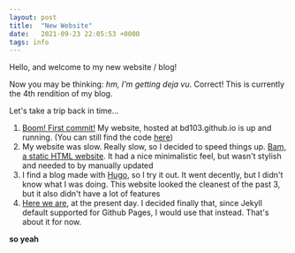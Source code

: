 ```yaml
---
layout: post
title:  "New Website"
date:   2021-09-23 22:05:53 +0000
tags: info
---
```


Hello, and welcome to my new website / blog!

Now you may be thinking: _hm, I'm getting deja vu_. Correct! This is currently the 4th rendition of my blog.

Let's take a trip back in time...

1. [Boom! First commit!](https://github.com/BD103/Old-Website/commit/cc27800e58f0a882a8620f771033b9204751fe84) My website, hosted at bd103.github.io is up and running. (You can still find the code [here](https://github.com/BD103/Old-Website))
2. My website was slow. Really slow, so I decided to speed things up. [Bam, a static HTML website](https://github.com/BD103/Old-Website-2). It had a nice minimalistic feel, but wasn't stylish and needed to by manually updated
3. I find a blog made with [Hugo](https://gohugo.io/), so I try it out. It went decently, but I didn't know what I was doing. This website looked the cleanest of the past 3, but it also didn't have a lot of features
4. [Here we are](https://www.youtube.com/watch?v=y49b8aiQVBg), at the present day. I decided finally that, since Jekyll default supported for Github Pages, I would use that instead. That's about it for now.

**so yeah**
